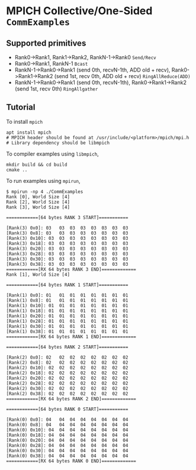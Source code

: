 # MPICH Collective/One-Sided `CommExamples`
## Supported primitives
- Rank0->Rank1, Rank1->Rank2, RankN-1->Rank0 `Send/Recv`
- Rank0->Rank1, RankN-1 `Bcast`
- RankN-1->Rank0->Rank1 (send 0th, recvN-1th, ADD old + recv), Rank0->Rank1->Rank2 (send 1st, recv 0th, ADD old + recv) `RingAllReduce(ADD)`
- RankN-1->Rank0->Rank1 (send 0th, recvN-1th), Rank0->Rank1->Rank2 (send 1st, recv 0th) `RingAllgather`
## Tutorial
To install `mpich`
```
apt install mpich
# MPICH header should be found at /usr/include/<platform>/mpich/mpi.h
# Library dependency should be libmpich
```

To compiler examples using `libmpich`,
```
mkdir build && cd build
cmake ..
```

To run examples using `mpirun`,
```
$ mpirun -np 4 ./CommExamples
Rank [0], World Size [4]
Rank [2], World Size [4]
Rank [3], World Size [4]

============[64 bytes RANK 3 START]===========

[Rank(3) 0x0]: 03 	03 	03 	03 	03 	03 	03 	03 	
[Rank(3) 0x8]: 03 	03 	03 	03 	03 	03 	03 	03 	
[Rank(3) 0x10]: 03 	03 	03 	03 	03 	03 	03 	03 	
[Rank(3) 0x18]: 03 	03 	03 	03 	03 	03 	03 	03 	
[Rank(3) 0x20]: 03 	03 	03 	03 	03 	03 	03 	03 	
[Rank(3) 0x28]: 03 	03 	03 	03 	03 	03 	03 	03 	
[Rank(3) 0x30]: 03 	03 	03 	03 	03 	03 	03 	03 	
[Rank(3) 0x38]: 03 	03 	03 	03 	03 	03 	03 	03 	
============[RX 64 bytes RANK 3 END]=============
Rank [1], World Size [4]

============[64 bytes RANK 1 START]===========

[Rank(1) 0x0]: 01 	01 	01 	01 	01 	01 	01 	01 	
[Rank(1) 0x8]: 01 	01 	01 	01 	01 	01 	01 	01 	
[Rank(1) 0x10]: 01 	01 	01 	01 	01 	01 	01 	01 	
[Rank(1) 0x18]: 01 	01 	01 	01 	01 	01 	01 	01 	
[Rank(1) 0x20]: 01 	01 	01 	01 	01 	01 	01 	01 	
[Rank(1) 0x28]: 01 	01 	01 	01 	01 	01 	01 	01 	
[Rank(1) 0x30]: 01 	01 	01 	01 	01 	01 	01 	01 	
[Rank(1) 0x38]: 01 	01 	01 	01 	01 	01 	01 	01 	
============[RX 64 bytes RANK 1 END]=============

============[64 bytes RANK 2 START]===========

[Rank(2) 0x0]: 02 	02 	02 	02 	02 	02 	02 	02 	
[Rank(2) 0x8]: 02 	02 	02 	02 	02 	02 	02 	02 	
[Rank(2) 0x10]: 02 	02 	02 	02 	02 	02 	02 	02 	
[Rank(2) 0x18]: 02 	02 	02 	02 	02 	02 	02 	02 	
[Rank(2) 0x20]: 02 	02 	02 	02 	02 	02 	02 	02 	
[Rank(2) 0x28]: 02 	02 	02 	02 	02 	02 	02 	02 	
[Rank(2) 0x30]: 02 	02 	02 	02 	02 	02 	02 	02 	
[Rank(2) 0x38]: 02 	02 	02 	02 	02 	02 	02 	02 	
============[RX 64 bytes RANK 2 END]=============

============[64 bytes RANK 0 START]===========

[Rank(0) 0x0]: 04 	04 	04 	04 	04 	04 	04 	04 	
[Rank(0) 0x8]: 04 	04 	04 	04 	04 	04 	04 	04 	
[Rank(0) 0x10]: 04 	04 	04 	04 	04 	04 	04 	04 	
[Rank(0) 0x18]: 04 	04 	04 	04 	04 	04 	04 	04 	
[Rank(0) 0x20]: 04 	04 	04 	04 	04 	04 	04 	04 	
[Rank(0) 0x28]: 04 	04 	04 	04 	04 	04 	04 	04 	
[Rank(0) 0x30]: 04 	04 	04 	04 	04 	04 	04 	04 	
[Rank(0) 0x38]: 04 	04 	04 	04 	04 	04 	04 	04 	
============[RX 64 bytes RANK 0 END]=============
```
